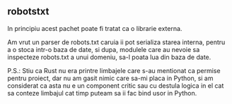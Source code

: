 ## robotstxt

In principiu acest pachet poate fi tratat ca o librarie externa.

Am vrut un parser de robots.txt caruia ii pot serializa starea interna, pentru a o stoca intr-o baza de date, si dupa, modulele care au nevoie sa inspecteze robots.txt a unui domeniu, sa-l poata lua din baza de date.

P.S.: Stiu ca Rust nu era printre limbajele care s-au mentionat ca permise pentru proiect, dar nu am gasit nimic care sa-mi placa in Python, si am considerat ca asta nu e un component critic sau cu destula logica in el cat sa conteze limbajul cat timp puteam sa ii fac bind usor in Python.
